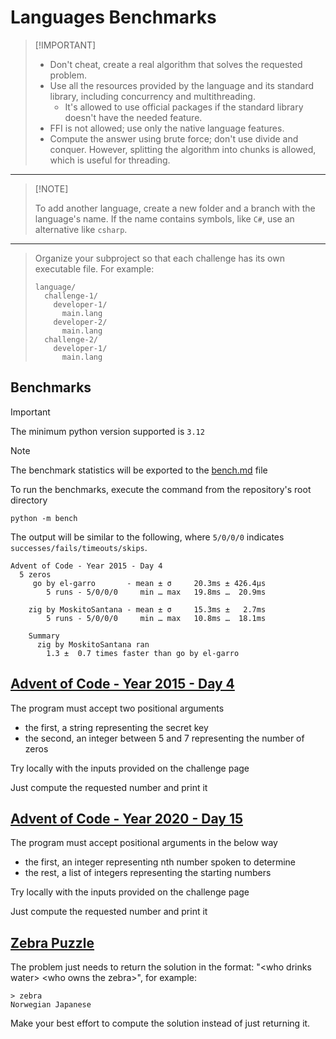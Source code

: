 # Languages Benchmarks

> \[!IMPORTANT]
>
> - Don't cheat, create a real algorithm that solves the requested problem.
> - Use all the resources provided by the language and its standard library, including concurrency and multithreading.
>   - It's allowed to use official packages if the standard library doesn't have the needed feature.
> - FFI is not allowed; use only the native language features.
> - Compute the answer using brute force; don't use divide and conquer. However, splitting the algorithm into chunks is allowed, which is useful for threading.

---

> \[!NOTE]
>
> To add another language, create a new folder and a branch with the language's name. If the name contains symbols, like `C#`, use an alternative like `csharp`.

---

> Organize your subproject so that each challenge has its own executable file. For example:
>
> ```shell
> language/
>   challenge-1/
>     developer-1/
>       main.lang
>     developer-2/
>       main.lang
>   challenge-2/
>     developer-1/
>       main.lang
> ```

## Benchmarks

> [!IMPORTANT]
> The minimum python version supported is `3.12`

> [!NOTE]
> The benchmark statistics will be exported to the [bench.md](./bench.md) file

To run the benchmarks, execute the command from the repository's root directory

```shell
python -m bench
```

The output will be similar to the following, where `5/0/0/0` indicates `successes/fails/timeouts/skips`.

```
Advent of Code - Year 2015 - Day 4
  5 zeros
     go by el-garro       - mean ± σ     20.3ms ± 426.4μs
        5 runs - 5/0/0/0     min … max   19.8ms …  20.9ms

    zig by MoskitoSantana - mean ± σ     15.3ms ±   2.7ms
        5 runs - 5/0/0/0     min … max   10.8ms …  18.1ms

    Summary
      zig by MoskitoSantana ran
        1.3 ±  0.7 times faster than go by el-garro
```

## [Advent of Code - Year 2015 - Day 4](https://adventofcode.com/2015/day/4)

The program must accept two positional arguments

- the first, a string representing the secret key
- the second, an integer between 5 and 7 representing the number of zeros

Try locally with the inputs provided on the challenge page

Just compute the requested number and print it

## [Advent of Code - Year 2020 - Day 15](https://adventofcode.com/2020/day/15)

The program must accept positional arguments in the below way

- the first, an integer representing nth number spoken to determine
- the rest, a list of integers representing the starting numbers

Try locally with the inputs provided on the challenge page

Just compute the requested number and print it

## [Zebra Puzzle](https://exercism.org/exercises/zebra-puzzle)

The problem just needs to return the solution in the format: "\<who drinks water\> \<who owns the zebra\>", for example:

```shell
> zebra
Norwegian Japanese
```

Make your best effort to compute the solution instead of just returning it.

